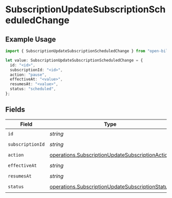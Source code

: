 # SubscriptionUpdateSubscriptionScheduledChange

## Example Usage

```typescript
import { SubscriptionUpdateSubscriptionScheduledChange } from "open-billing/models/operations";

let value: SubscriptionUpdateSubscriptionScheduledChange = {
  id: "<id>",
  subscriptionId: "<id>",
  action: "pause",
  effectiveAt: "<value>",
  resumesAt: "<value>",
  status: "scheduled",
};
```

## Fields

| Field                                                                                                              | Type                                                                                                               | Required                                                                                                           | Description                                                                                                        |
| ------------------------------------------------------------------------------------------------------------------ | ------------------------------------------------------------------------------------------------------------------ | ------------------------------------------------------------------------------------------------------------------ | ------------------------------------------------------------------------------------------------------------------ |
| `id`                                                                                                               | *string*                                                                                                           | :heavy_check_mark:                                                                                                 | N/A                                                                                                                |
| `subscriptionId`                                                                                                   | *string*                                                                                                           | :heavy_check_mark:                                                                                                 | N/A                                                                                                                |
| `action`                                                                                                           | [operations.SubscriptionUpdateSubscriptionAction](../../models/operations/subscriptionupdatesubscriptionaction.md) | :heavy_check_mark:                                                                                                 | N/A                                                                                                                |
| `effectiveAt`                                                                                                      | *string*                                                                                                           | :heavy_check_mark:                                                                                                 | N/A                                                                                                                |
| `resumesAt`                                                                                                        | *string*                                                                                                           | :heavy_check_mark:                                                                                                 | N/A                                                                                                                |
| `status`                                                                                                           | [operations.SubscriptionUpdateSubscriptionStatus](../../models/operations/subscriptionupdatesubscriptionstatus.md) | :heavy_check_mark:                                                                                                 | N/A                                                                                                                |